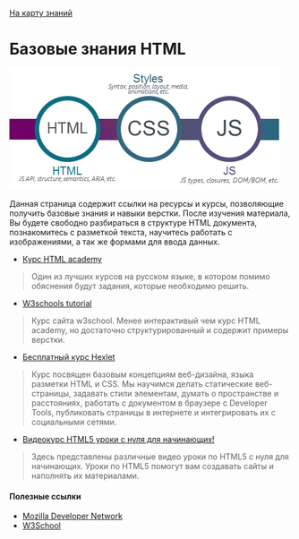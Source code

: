   <a href="https://github.com/js-machine/dashboard/blob/master/knowledge-map/MAP.md#basic">На карту знаний</a>
 
 # Базовые знания HTML
![](../images/roadmap-basic.png)

Данная страница содержит ссылки на ресурсы и курсы, позволяющие получить базовые знания и навыки верстки. После изучения материала, Вы будете свободно разбираться в структуре HTML документа, познакомитесь с разметкой текста, научитесь работать с изображениями, а так же формами для ввода данных.

* [Курс HTML academy](https://htmlacademy.ru/courses/basic-html)

> Один из лучших курсов на русском языке, в котором помимо обяснения будут задания, которые необходимо решить.

* [W3schools tutorial](https://www.w3schools.com/html/default.asp)

> Курс сайта w3school. Менее интерактивый чем курс HTML academy, но достаточно структурированный и содержит примеры верстки.
 
* [Бесплатный курс Hexlet](https://ru.hexlet.io/courses/html)
> Курс посвящен базовым концепциям веб-дизайна, языка разметки HTML и CSS. Мы научимся делать статические веб-страницы, задавать стили элементам, думать о пространстве и расстояниях, работать с документом в браузере с Developer Tools, публиковать страницы в интернете и интегрировать их с социальными сетями.

* [Видеокурс HTML5 уроки с нуля для начинающих!](https://www.youtube.com/playlist?list=PL0lO_mIqDDFUpe6yMyXAlcrfT6AO0KW1a)

> Здесь представлены различные видео уроки по HTML5 с нуля для начинающих. Уроки по HTML5 помогут вам создавать сайты и наполнять их материалами.

#### Полезные ссылки

* [Mozilla Developer Network](https://developer.mozilla.org/en-US/docs/Web/HTML)
* [W3School](https://www.w3schools.com/)
